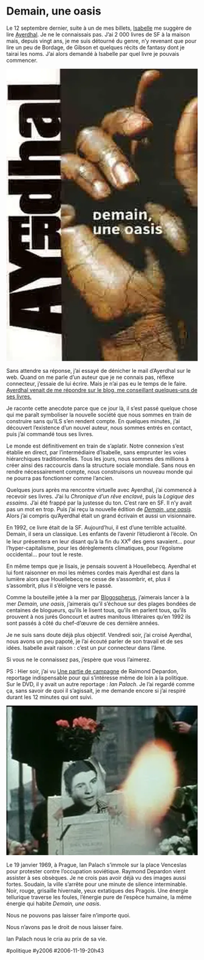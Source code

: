 # Demain, une oasis

Le 12 septembre dernier, suite à un de mes billets, [Isabelle](../9/matrix-connexion/#comment-1533.md) me suggère de lire [Ayerdhal](http://fr.wikipedia.org/wiki/Ayerdhal). Je ne le connaissais pas. J’ai 2 000 livres de SF à la maison mais, depuis vingt ans, je me suis détourné du genre, n’y revenant que pour lire un peu de Bordage, de Gibson et quelques récits de fantasy dont je tairai les noms. J’ai alors demandé à Isabelle par quel livre je pouvais commencer.

![](_i/oasis.webp)

Sans attendre sa réponse, j’ai essayé de dénicher le mail d’Ayerdhal sur le web. Quand on me parle d’un auteur que je ne connais pas, réflexe connecteur, j’essaie de lui écrire. Mais je n’ai pas eu le temps de le faire. [Ayerdhal venait de me répondre sur le blog, me conseillant quelques-uns de ses livres.](../9/matrix-connexion/#comment-1535.md)

Je raconte cette anecdote parce que ce jour là, il s’est passé quelque chose qui me paraît symboliser la nouvelle société que nous sommes en train de construire sans qu’ILS s’en rendent compte. En quelques minutes, j’ai découvert l’existence d’un nouvel auteur, nous sommes entrés en contact, puis j’ai commandé tous ses livres.

Le monde est définitivement en train de s’aplatir. Notre connexion s’est établie en direct, par l’intermédiaire d’Isabelle, sans emprunter les voies hiérarchiques traditionnelles. Tous les jours, nous sommes des millions à créer ainsi des raccourcis dans la structure sociale mondiale. Sans nous en rendre nécessairement compte, nous construisons un nouveau monde qui ne pourra pas fonctionner comme l’ancien.

Quelques jours après ma rencontre virtuelle avec Ayerdhal, j’ai commencé à recevoir ses livres. J’ai lu *Chronique d’un rêve enclavé*, puis la *Logique des essaims*. J’ai été frappé par la justesse du ton. C’est rare en SF. Il n’y avait pas un mot en trop. Puis j’ai reçu la nouvelle édition de [*Demain, une oasis*](http://www.amazon.fr/Demain-une-oasis-Ayerdhal/dp/2846261172/sr=8-1/qid=1163958050/ref=sr_1_1/402-5334915-1934535?ie=UTF8&s=books). Alors j’ai compris qu’Ayerdhal était un grand écrivain et aussi un visionnaire.

En 1992, ce livre était de la SF. Aujourd’hui, il est d’une terrible actualité. Demain, il sera un classique. Les enfants de l’avenir l’étudieront à l’école. On le leur présentera en leur disant qu’à la fin du XX<sup>e</sup> des gens savaient… pour l’hyper-capitalisme, pour les dérèglements climatiques, pour l’égoïsme occidental… pour tout le reste.

En même temps que je lisais, je pensais souvent à Houellebecq. Ayerdhal et lui font raisonner en moi les mêmes cordes mais Ayerdhal est dans la lumière alors que Houellebecq ne cesse de s’assombrir, et, plus il s’assombrit, plus il s’éloigne vers le passé.

Comme la bouteille jetée à la mer par [Blogospherus](bouteille-a-la-mer.md), j’aimerais lancer à la mer *Demain, une oasis*, j’aimerais qu’il s’échoue sur des plages bondées de centaines de blogueurs, qu’ils le lisent tous, qu’ils en parlent tous, qu’ils prouvent à nos jurés Goncourt et autres manitous littéraires qu’en 1992 ils sont passés à côté du chef-d’œuvre de ces dernière années.

Je ne suis sans doute déjà plus objectif. Vendredi soir, j’ai croisé Ayerdhal, nous avons un peu papoté, je l’ai écouté parler de son travail et de ses idées. Isabelle avait raison : c’est un pur connecteur dans l’âme.

Si vous ne le connaissez pas, j’espère que vous l’aimerez.

PS : Hier soir, j’ai vu [Une partie de campagne](http://www.filmdeculte.com/film/film.php?id=75) de Raimond Depardon, reportage indispensable pour qui s’intéresse même de loin à la politique. Sur le DVD, il y avait un autre reportage : *Ian Palach*. Je l’ai regardé comme ça, sans savoir de quoi il s’agissait, je me demande encore si j’ai respiré durant les 12 minutes qui ont suivi.

![](_i/ianpalach.webp)

Le 19 janvier 1969, à Prague, Ian Palach s’immole sur la place Venceslas pour protester contre l’occupation soviétique. Raymond Depardon vient assister à ses obsèques. Je ne crois pas avoir déjà vu des images aussi fortes. Soudain, la ville s’arrête pour une minute de silence interminable. Noir, rouge, grisaille hivernale, yeux extatiques des Pragois. Une énergie tellurique traverse les foules, l’énergie pure de l’espèce humaine, la même énergie qui habite *Demain, une oasis*.

Nous ne pouvons pas laisser faire n’importe quoi.

Nous n’avons pas le droit de nous laisser faire.

Ian Palach nous le cria au prix de sa vie.

#politique #y2006 #2006-11-19-20h43
